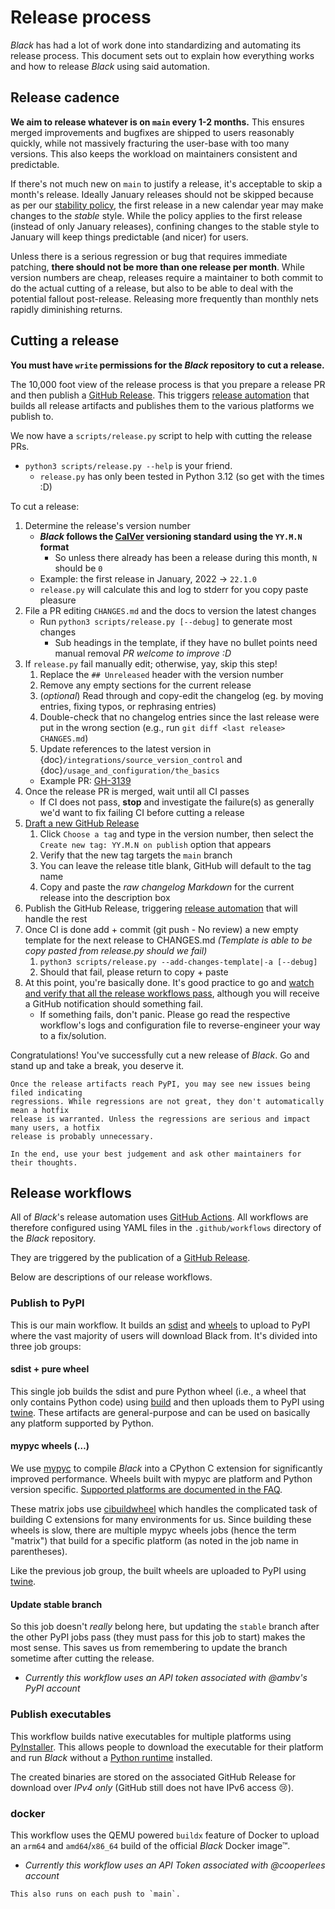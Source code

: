 # Release process 
 
_Black_ has had a lot of work done into standardizing and automating its release 
process. This document sets out to explain how everything works and how to release 
_Black_ using said automation. 
 
## Release cadence 
 
**We aim to release whatever is on `main` every 1-2 months.** This ensures merged 
improvements and bugfixes are shipped to users reasonably quickly, while not massively 
fracturing the user-base with too many versions. This also keeps the workload on 
maintainers consistent and predictable. 
 
If there's not much new on `main` to justify a release, it's acceptable to skip a 
month's release. Ideally January releases should not be skipped because as per our 
[stability policy](labels/stability-policy), the first release in a new calendar year 
may make changes to the _stable_ style. While the policy applies to the first release 
(instead of only January releases), confining changes to the stable style to January 
will keep things predictable (and nicer) for users. 
 
Unless there is a serious regression or bug that requires immediate patching, **there 
should not be more than one release per month**. While version numbers are cheap, 
releases require a maintainer to both commit to do the actual cutting of a release, but 
also to be able to deal with the potential fallout post-release. Releasing more 
frequently than monthly nets rapidly diminishing returns. 
 
## Cutting a release 
 
**You must have `write` permissions for the _Black_ repository to cut a release.** 
 
The 10,000 foot view of the release process is that you prepare a release PR and then 
publish a [GitHub Release]. This triggers [release automation](#release-workflows) that 
builds all release artifacts and publishes them to the various platforms we publish to. 
 
We now have a `scripts/release.py` script to help with cutting the release PRs. 
 
- `python3 scripts/release.py --help` is your friend. 
  - `release.py` has only been tested in Python 3.12 (so get with the times :D) 
 
To cut a release: 
 
1. Determine the release's version number 
   - **_Black_ follows the [CalVer] versioning standard using the `YY.M.N` format** 
     - So unless there already has been a release during this month, `N` should be `0` 
   - Example: the first release in January, 2022 → `22.1.0` 
   - `release.py` will calculate this and log to stderr for you copy paste pleasure 
1. File a PR editing `CHANGES.md` and the docs to version the latest changes 
   - Run `python3 scripts/release.py [--debug]` to generate most changes 
     - Sub headings in the template, if they have no bullet points need manual removal 
       _PR welcome to improve :D_ 
1. If `release.py` fail manually edit; otherwise, yay, skip this step! 
   1. Replace the `## Unreleased` header with the version number 
   1. Remove any empty sections for the current release 
   1. (_optional_) Read through and copy-edit the changelog (eg. by moving entries, 
      fixing typos, or rephrasing entries) 
   1. Double-check that no changelog entries since the last release were put in the 
      wrong section (e.g., run `git diff <last release> CHANGES.md`) 
   1. Update references to the latest version in 
      {doc}`/integrations/source_version_control` and 
      {doc}`/usage_and_configuration/the_basics` 
   - Example PR: [GH-3139] 
1. Once the release PR is merged, wait until all CI passes 
   - If CI does not pass, **stop** and investigate the failure(s) as generally we'd want 
     to fix failing CI before cutting a release 
1. [Draft a new GitHub Release][new-release] 
   1. Click `Choose a tag` and type in the version number, then select the 
      `Create new tag: YY.M.N on publish` option that appears 
   1. Verify that the new tag targets the `main` branch 
   1. You can leave the release title blank, GitHub will default to the tag name 
   1. Copy and paste the _raw changelog Markdown_ for the current release into the 
      description box 
1. Publish the GitHub Release, triggering [release automation](#release-workflows) that 
   will handle the rest 
1. Once CI is done add + commit (git push - No review) a new empty template for the next 
   release to CHANGES.md _(Template is able to be copy pasted from release.py should we 
   fail)_ 
   1. `python3 scripts/release.py --add-changes-template|-a [--debug]` 
   1. Should that fail, please return to copy + paste 
1. At this point, you're basically done. It's good practice to go and [watch and verify 
   that all the release workflows pass][black-actions], although you will receive a 
   GitHub notification should something fail. 
   - If something fails, don't panic. Please go read the respective workflow's logs and 
     configuration file to reverse-engineer your way to a fix/solution. 
 
Congratulations! You've successfully cut a new release of _Black_. Go and stand up and 
take a break, you deserve it. 
 
```{important} 
Once the release artifacts reach PyPI, you may see new issues being filed indicating 
regressions. While regressions are not great, they don't automatically mean a hotfix 
release is warranted. Unless the regressions are serious and impact many users, a hotfix 
release is probably unnecessary. 
 
In the end, use your best judgement and ask other maintainers for their thoughts. 
``` 
 
## Release workflows 
 
All of _Black_'s release automation uses [GitHub Actions]. All workflows are therefore 
configured using YAML files in the `.github/workflows` directory of the _Black_ 
repository. 
 
They are triggered by the publication of a [GitHub Release]. 
 
Below are descriptions of our release workflows. 
 
### Publish to PyPI 
 
This is our main workflow. It builds an [sdist] and [wheels] to upload to PyPI where the 
vast majority of users will download Black from. It's divided into three job groups: 
 
#### sdist + pure wheel 
 
This single job builds the sdist and pure Python wheel (i.e., a wheel that only contains 
Python code) using [build] and then uploads them to PyPI using [twine]. These artifacts 
are general-purpose and can be used on basically any platform supported by Python. 
 
#### mypyc wheels (…) 
 
We use [mypyc] to compile _Black_ into a CPython C extension for significantly improved 
performance. Wheels built with mypyc are platform and Python version specific. 
[Supported platforms are documented in the FAQ](labels/mypyc-support). 
 
These matrix jobs use [cibuildwheel] which handles the complicated task of building C 
extensions for many environments for us. Since building these wheels is slow, there are 
multiple mypyc wheels jobs (hence the term "matrix") that build for a specific platform 
(as noted in the job name in parentheses). 
 
Like the previous job group, the built wheels are uploaded to PyPI using [twine]. 
 
#### Update stable branch 
 
So this job doesn't _really_ belong here, but updating the `stable` branch after the 
other PyPI jobs pass (they must pass for this job to start) makes the most sense. This 
saves us from remembering to update the branch sometime after cutting the release. 
 
- _Currently this workflow uses an API token associated with @ambv's PyPI account_ 
 
### Publish executables 
 
This workflow builds native executables for multiple platforms using [PyInstaller]. This 
allows people to download the executable for their platform and run _Black_ without a 
[Python runtime](https://wiki.python.org/moin/PythonImplementations) installed. 
 
The created binaries are stored on the associated GitHub Release for download over _IPv4 
only_ (GitHub still does not have IPv6 access 😢). 
 
### docker 
 
This workflow uses the QEMU powered `buildx` feature of Docker to upload an `arm64` and 
`amd64`/`x86_64` build of the official _Black_ Docker image™. 
 
- _Currently this workflow uses an API Token associated with @cooperlees account_ 
 
```{note} 
This also runs on each push to `main`. 
``` 
 
[black-actions]: https://github.com/psf/black/actions 
[build]: https://pypa-build.readthedocs.io/ 
[calver]: https://calver.org 
[cibuildwheel]: https://cibuildwheel.readthedocs.io/ 
[gh-3139]: https://github.com/psf/black/pull/3139 
[github actions]: https://github.com/features/actions 
[github release]: https://github.com/psf/black/releases 
[new-release]: https://github.com/psf/black/releases/new 
[mypyc]: https://mypyc.readthedocs.io/ 
[mypyc-platform-support]: 
  /faq.html#what-is-compiled-yes-no-all-about-in-the-version-output 
[pyinstaller]: https://www.pyinstaller.org/ 
[sdist]: 
  https://packaging.python.org/en/latest/glossary/#term-Source-Distribution-or-sdist 
[twine]: https://github.com/features/actions 
[wheels]: https://packaging.python.org/en/latest/glossary/#term-Wheel 
                                                                                                                                                                                                                                                                                                                                                                                              